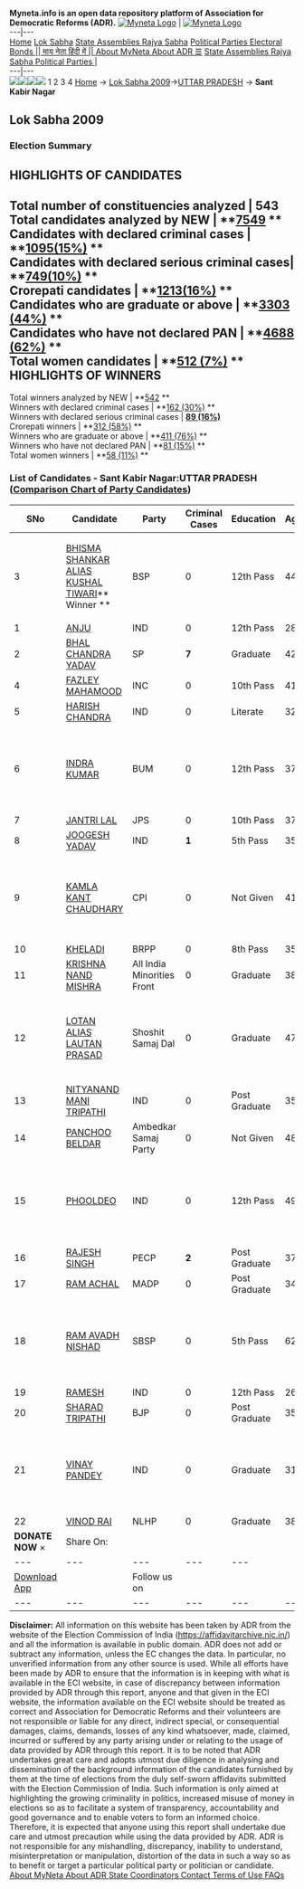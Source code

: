 **Myneta.info is an open data repository platform of Association for Democratic Reforms (ADR).**
[![Myneta Logo](https://www.myneta.info/lib/img/myneta-logo.png)](https://www.myneta.info/) | [![Myneta Logo](https://www.myneta.info/lib/img/adr-logo.png)](https://adrindia.org)  
---|---  
[Home](https://www.myneta.info/) [Lok Sabha](https://www.myneta.info/#ls "Lok Sabha") [ State Assemblies ](https://www.myneta.info/#sa "State Assemblies") [Rajya Sabha](https://www.myneta.info/#rs "Rajya Sabha") [Political Parties ](https://www.myneta.info/party "Political Parties") [ Electoral Bonds ](https://www.myneta.info/electoral_bonds "Electoral Bonds") [ || माय नेता हिंदी में || ](https://translate.google.co.in/translate?prev=hp&hl=en&js=y&u=www.myneta.info&sl=en&tl=hi&history_state0=) [ About MyNeta ](https://adrindia.org/content/about-myneta) [ About ADR ](https://adrindia.org/about-adr/who-we-are) [☰](javascript:void\(0\))
[ State Assemblies ](https://www.myneta.info/#sa "State Assemblies") [ Rajya Sabha ](https://www.myneta.info/#rs "Rajya Sabha") [ Political Parties ](https://www.myneta.info/party "Political Parties")
|   
---|---  
![](https://www.myneta.info/lib/img/banner/banner-1.png)![](https://www.myneta.info/lib/img/banner/banner-2.png)![](https://www.myneta.info/lib/img/banner/banner-3.png)![](https://www.myneta.info/lib/img/banner/banner-4.png)
1  2  3  4 
[Home](https://www.myneta.info/) → [Lok Sabha 2009](https://www.myneta.info/ls2009/)→[UTTAR PRADESH](https://www.myneta.info/ls2009/index.php?action=show_constituencies&state_id=24) → **Sant Kabir Nagar**
### 
## Lok Sabha 2009
###  Election Summary 
HIGHLIGHTS OF CANDIDATES  
---  
Total number of constituencies analyzed |  543   
Total candidates analyzed by NEW | **[7549](https://www.myneta.info/ls2009/index.php?action=summary&subAction=candidates_analyzed&sort=candidate#summary) **  
Candidates with declared criminal cases | **[1095(15%)](https://www.myneta.info/ls2009/index.php?action=summary&subAction=crime&sort=candidate#summary) **  
Candidates with declared serious criminal cases| **[749(10%)](https://www.myneta.info/ls2009/index.php?action=summary&subAction=serious_crime&sort=candidate#summary) **  
Crorepati candidates | **[1213(16%)](https://www.myneta.info/ls2009/index.php?action=summary&subAction=crorepati&sort=candidate#summary) **  
Candidates who are graduate or above | **[3303 (44%)](https://www.myneta.info/ls2009/index.php?action=summary&subAction=education&sort=candidate#summary) **  
Candidates who have not declared PAN | **[4688 (62%)](https://www.myneta.info/ls2009/index.php?action=summary&subAction=without_pan&sort=candidate#summary) **  
Total women candidates | **[512 (7%)](https://www.myneta.info/ls2009/index.php?action=summary&subAction=women_candidate&sort=candidate#summary) **  
HIGHLIGHTS OF WINNERS  
---  
Total winners analyzed by NEW | **[542](https://www.myneta.info/ls2009/index.php?action=summary&subAction=winner_analyzed&sort=candidate#summary) **  
Winners with declared criminal cases | **[162 (30%)](https://www.myneta.info/ls2009/index.php?action=summary&subAction=winner_crime&sort=candidate#summary) **  
Winners with declared serious criminal cases | **[89 (16%)](https://www.myneta.info/ls2009/index.php?action=summary&subAction=winner_serious_crime&sort=candidate#summary)**  
Crorepati winners | **[312 (58%)](https://www.myneta.info/ls2009/index.php?action=summary&subAction=winner_crorepati&sort=candidate#summary) **  
Winners who are graduate or above | **[411 (76%)](https://www.myneta.info/ls2009/index.php?action=summary&subAction=winner_education&sort=candidate#summary) **  
Winners who have not declared PAN | **[81 (15%)](https://www.myneta.info/ls2009/index.php?action=summary&subAction=winner_without_pan&sort=candidate#summary) **  
Total women winners | **[58 (11%)](https://www.myneta.info/ls2009/index.php?action=summary&subAction=winner_women&sort=candidate#summary) **  
### List of Candidates - Sant Kabir Nagar:UTTAR PRADESH ([Comparison Chart of Party Candidates](https://www.myneta.info/ls2009/comparisonchart.php?constituency_id=254))
SNo | Candidate| Party| Criminal Cases| Education| Age| Total Assets| Liabilities  
---|---|---|---|---|---|---|---  
3  | [BHISMA SHANKAR ALIAS KUSHAL TIWARI](https://www.myneta.info/ls2009/candidate.php?candidate_id=4111)** Winner ** | BSP | 0 | 12th Pass| 44 | ![](https://myneta.info/image_v2.php?myneta_folder=ls2009&candidate_id=4111&col=ta) | ![](https://myneta.info/image_v2.php?myneta_folder=ls2009&candidate_id=4111&col=lia)  
1  | [ANJU](https://www.myneta.info/ls2009/candidate.php?candidate_id=4123) | IND | 0 | 12th Pass| 28 | Rs 4,88,300 ~ 4 Lacs+ | Rs 0 ~   
2  | [BHAL CHANDRA YADAV](https://www.myneta.info/ls2009/candidate.php?candidate_id=4110) | SP | **7** | Graduate| 42 | Rs 18,39,980 ~ 18 Lacs+ | Rs 4,10,31,002 ~ 4 Crore+  
4  | [FAZLEY MAHAMOOD](https://www.myneta.info/ls2009/candidate.php?candidate_id=4109) | INC | 0 | 10th Pass| 41 | Rs 1,90,557 ~ 1 Lacs+ | Rs 2,50,000 ~ 2 Lacs+  
5  | [HARISH CHANDRA](https://www.myneta.info/ls2009/candidate.php?candidate_id=4131) | IND | 0 | Literate| 32 | Rs 6,20,000 ~ 6 Lacs+ | Rs 0 ~   
6  | [INDRA KUMAR](https://www.myneta.info/ls2009/candidate.php?candidate_id=4113) | BUM | 0 | 12th Pass| 37 | ![](https://myneta.info/image_v2.php?myneta_folder=ls2009&candidate_id=4113&col=ta) | ![](https://myneta.info/image_v2.php?myneta_folder=ls2009&candidate_id=4113&col=lia)  
7  | [JANTRI LAL](https://www.myneta.info/ls2009/candidate.php?candidate_id=4116) | JPS | 0 | 10th Pass| 37 | Rs 4,08,000 ~ 4 Lacs+ | Rs 0 ~   
8  | [JOOGESH YADAV](https://www.myneta.info/ls2009/candidate.php?candidate_id=4124) | IND | **1** | 5th Pass| 35 | Rs 6,33,000 ~ 6 Lacs+ | Rs 0 ~   
9  | [KAMLA KANT CHAUDHARY](https://www.myneta.info/ls2009/candidate.php?candidate_id=4108) | CPI | 0 | Not Given| 41 | ![](https://myneta.info/image_v2.php?myneta_folder=ls2009&candidate_id=4108&col=ta) | ![](https://myneta.info/image_v2.php?myneta_folder=ls2009&candidate_id=4108&col=lia)  
10  | [KHELADI](https://www.myneta.info/ls2009/candidate.php?candidate_id=4115) | BRPP | 0 | 8th Pass| 35 | Rs 30,000 ~ 30 Thou+ | Rs 1,00,000 ~ 1 Lacs+  
11  | [KRISHNA NAND MISHRA](https://www.myneta.info/ls2009/candidate.php?candidate_id=4114) | All India Minorities Front | 0 | Graduate| 38 | Rs 6,32,305 ~ 6 Lacs+ | Rs 0 ~   
12  | [LOTAN ALIAS LAUTAN PRASAD](https://www.myneta.info/ls2009/candidate.php?candidate_id=4121) | Shoshit Samaj Dal | 0 | Graduate| 47 | ![](https://myneta.info/image_v2.php?myneta_folder=ls2009&candidate_id=4121&col=ta) | ![](https://myneta.info/image_v2.php?myneta_folder=ls2009&candidate_id=4121&col=lia)  
13  | [NITYANAND MANI TRIPATHI](https://www.myneta.info/ls2009/candidate.php?candidate_id=4125) | IND | 0 | Post Graduate| 35 | Rs 3,80,000 ~ 3 Lacs+ | Rs 0 ~   
14  | [PANCHOO BELDAR](https://www.myneta.info/ls2009/candidate.php?candidate_id=4117) | Ambedkar Samaj Party | 0 | Not Given| 48 | Rs 9,75,000 ~ 9 Lacs+ | Rs 4,000 ~ 4 Thou+  
15  | [PHOOLDEO](https://www.myneta.info/ls2009/candidate.php?candidate_id=4126) | IND | 0 | 12th Pass| 49 | ![](https://myneta.info/image_v2.php?myneta_folder=ls2009&candidate_id=4126&col=ta) | ![](https://myneta.info/image_v2.php?myneta_folder=ls2009&candidate_id=4126&col=lia)  
16  | [RAJESH SINGH](https://www.myneta.info/ls2009/candidate.php?candidate_id=4118) | PECP | **2** | Post Graduate| 37 | Rs 12,21,000 ~ 12 Lacs+ | Rs 2,50,000 ~ 2 Lacs+  
17  | [RAM ACHAL](https://www.myneta.info/ls2009/candidate.php?candidate_id=4119) | MADP | 0 | Post Graduate| 34 | Rs 10,55,000 ~ 10 Lacs+ | Rs 8,000 ~ 8 Thou+  
18  | [RAM AVADH NISHAD](https://www.myneta.info/ls2009/candidate.php?candidate_id=4120) | SBSP | 0 | 5th Pass| 62 | ![](https://myneta.info/image_v2.php?myneta_folder=ls2009&candidate_id=4120&col=ta) | ![](https://myneta.info/image_v2.php?myneta_folder=ls2009&candidate_id=4120&col=lia)  
19  | [RAMESH](https://www.myneta.info/ls2009/candidate.php?candidate_id=4127) | IND | 0 | 12th Pass| 26 | Rs 1,35,500 ~ 1 Lacs+ | Rs 0 ~   
20  | [SHARAD TRIPATHI](https://www.myneta.info/ls2009/candidate.php?candidate_id=4112) | BJP | 0 | Post Graduate| 35 | Rs 20,75,417 ~ 20 Lacs+ | Rs 1,06,059 ~ 1 Lacs+  
21  | [VINAY PANDEY](https://www.myneta.info/ls2009/candidate.php?candidate_id=4128) | IND | 0 | Graduate| 31 | ![](https://myneta.info/image_v2.php?myneta_folder=ls2009&candidate_id=4128&col=ta) | ![](https://myneta.info/image_v2.php?myneta_folder=ls2009&candidate_id=4128&col=lia)  
22  | [VINOD RAI](https://www.myneta.info/ls2009/candidate.php?candidate_id=4122) | NLHP | 0 | Graduate| 38 | Rs 1,09,01,909 ~ 1 Crore+ | Rs 0 ~   
|  **DONATE NOW** × |  Share On:  | [](https://api.whatsapp.com/send?text=https%3A%2F%2Fmyneta.info%2Fpunjab2022%2Findex.php%3Faction%3Dshow_constituencies%26state_id%3D19) | [](https://www.facebook.com/sharer/sharer.php?u=https%3A%2F%2Fmyneta.info%2Fpunjab2022%2Findex.php%3Faction%3Dshow_constituencies%26state_id%3D19) | [](https://twitter.com/share?url=https%3A%2F%2Fmyneta.info%2Fpunjab2022%2Findex.php%3Faction%3Dshow_constituencies%26state_id%3D19)  
---|---|---|---|---  
| [ Download App ](https://play.google.com/store/apps/details?id=com.webrosoft.myneta1&pcampaignid=pcampaignidMKT-Other-global-all-co-prtnr-py-PartBadge-Mar2515-1) | [](https://play.google.com/store/apps/details?id=com.webrosoft.myneta1&pcampaignid=pcampaignidMKT-Other-global-all-co-prtnr-py-PartBadge-Mar2515-1) |  Follow us on  | [](https://www.facebook.com/adrindia.org/) | [](https://twitter.com/adrspeaks) | [](https://groups.google.com/g/national-election-watch?hl=en&pli=1) | [](https://www.instagram.com/adrspeaks/) | [](https://www.youtube.com/user/adrspeaks) | [](https://sharechat.com/profile/adrspeaks)  
---|---|---|---|---|---|---|---|---  
**Disclaimer:** All information on this website has been taken by ADR from the website of the Election Commission of India (https://affidavitarchive.nic.in/) and all the information is available in public domain. ADR does not add or subtract any information, unless the EC changes the data. In particular, no unverified information from any other source is used. While all efforts have been made by ADR to ensure that the information is in keeping with what is available in the ECI website, in case of discrepancy between information provided by ADR through this report, anyone and that given in the ECI website, the information available on the ECI website should be treated as correct and Association for Democratic Reforms and their volunteers are not responsible or liable for any direct, indirect special, or consequential damages, claims, demands, losses of any kind whatsoever, made, claimed, incurred or suffered by any party arising under or relating to the usage of data provided by ADR through this report. It is to be noted that ADR undertakes great care and adopts utmost due diligence in analysing and dissemination of the background information of the candidates furnished by them at the time of elections from the duly self-sworn affidavits submitted with the Election Commission of India. Such information is only aimed at highlighting the growing criminality in politics, increased misuse of money in elections so as to facilitate a system of transparency, accountability and good governance and to enable voters to form an informed choice. Therefore, it is expected that anyone using this report shall undertake due care and utmost precaution while using the data provided by ADR. ADR is not responsible for any mishandling, discrepancy, inability to understand, misinterpretation or manipulation, distortion of the data in such a way so as to benefit or target a particular political party or politician or candidate. 
[ About MyNeta ](https://adrindia.org/content/about-myneta) [ About ADR ](https://adrindia.org/about-adr/who-we-are) [ State Coordinators ](https://adrindia.org/about-adr/state-coordinators) [ Contact ](https://adrindia.org/contact-us) [ Terms of Use ](https://adrindia.org/content/adr-terms-use) [ FAQs ](https://adrindia.org/content/faqs)
